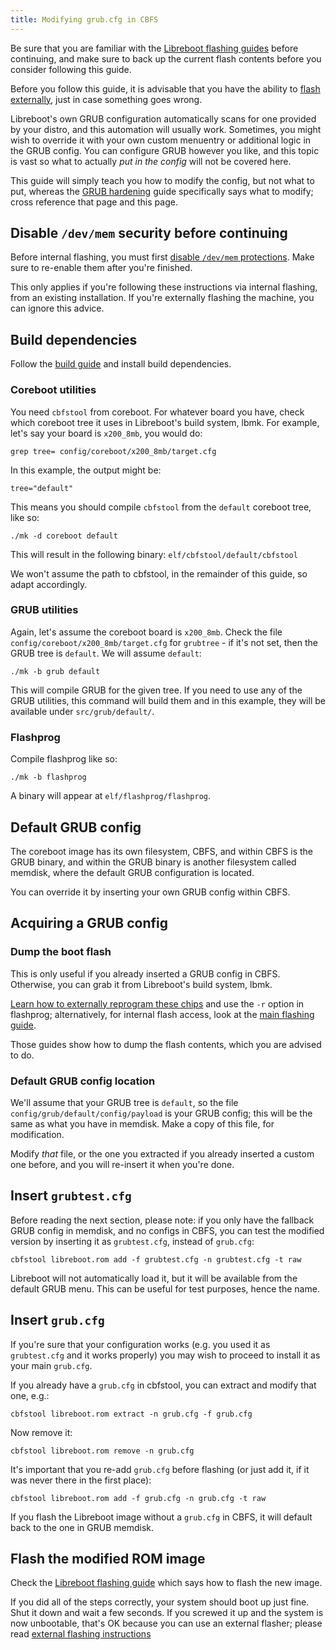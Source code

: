 ```yaml
---
title: Modifying grub.cfg in CBFS
---
```


Be sure that you are familiar with the [Libreboot flashing
guides](../../install/) before continuing, and make sure to back up the current
flash contents before you consider following this guide.

Before you follow this guide, it is advisable that you have the ability to
[flash externally](../../install/spi/), just in case something goes wrong.

Libreboot's own GRUB configuration automatically scans for one provided by your
distro, and this automation will usually work. Sometimes, you might wish to
override it with your own custom menuentry or additional logic in the GRUB
config. You can configure GRUB however you like, and this topic is vast so what
to actually *put in the config* will not be covered here.

This guide will simply teach you how to modify the config, but not what to put,
whereas the [GRUB hardening](../grub_hardening/) guide specifically
says what to modify; cross reference that page and this page.

## Disable `/dev/mem` security before continuing

Before internal flashing, you must first [disable `/dev/mem`
protections](../../install/devmem/). Make sure to re-enable them after you're
finished.

This only applies if you're following these instructions via internal flashing,
from an existing installation. If you're externally flashing the machine, you
can ignore this advice.

## Build dependencies

Follow the [build guide](../../build/) and install build dependencies.

### Coreboot utilities

You need `cbfstool` from coreboot. For whatever board you have, check which
coreboot tree it uses in Libreboot's build system, lbmk. For example, let's
say your board is `x200_8mb`, you would do:

	grep tree= config/coreboot/x200_8mb/target.cfg

In this example, the output might be:

	tree="default"

This means you should compile `cbfstool` from the `default` coreboot tree,
like so:

	./mk -d coreboot default

This will result in the following binary: `elf/cbfstool/default/cbfstool`

We won't assume the path to cbfstool, in the remainder of this guide, so
adapt accordingly.

### GRUB utilities

Again, let's assume the coreboot board is `x200_8mb`. Check the
file `config/coreboot/x200_8mb/target.cfg` for `grubtree` - if it's not set,
then the GRUB tree is `default`. We will assume `default`:

	./mk -b grub default

This will compile GRUB for the given tree. If you need to use any of the GRUB
utilities, this command will build them and in this example, they will be
available under `src/grub/default/`.

### Flashprog

Compile flashprog like so:

	./mk -b flashprog

A binary will appear at `elf/flashprog/flashprog`.

## Default GRUB config

The coreboot image has its own filesystem, CBFS, and within CBFS is the GRUB
binary, and within the GRUB binary is another filesystem called memdisk, where
the default GRUB configuration is located.

You can override it by inserting your own GRUB config within CBFS.

## Acquiring a GRUB config

### Dump the boot flash

This is only useful if you already inserted a GRUB config in CBFS. Otherwise,
you can grab it from Libreboot's build system, lbmk.

[Learn how to externally reprogram these chips](../../install/spi/) and use the
`-r` option in flashprog; alternatively, for internal flash access, look at the
[main flashing guide](../../install/).

Those guides show how to dump the flash contents, which you are advised to do.

### Default GRUB config location

We'll assume that your GRUB tree is `default`, so the
file `config/grub/default/config/payload` is your GRUB config; this will be the
same as what you have in memdisk. Make a copy of this file, for modification.

Modify *that* file, or the one you extracted if you already inserted a custom
one before, and you will re-insert it when you're done.

## Insert `grubtest.cfg`

Before reading the next section, please note: if you only have the fallback
GRUB config in memdisk, and no configs in CBFS, you can test the modified
version by inserting it as `grubtest.cfg`, instead of `grub.cfg`:

	cbfstool libreboot.rom add -f grubtest.cfg -n grubtest.cfg -t raw

Libreboot will not automatically load it, but it will be available from the
default GRUB menu. This can be useful for test purposes, hence the name.

## Insert `grub.cfg`

If you're sure that your configuration works (e.g. you used it as
`grubtest.cfg` and it works properly) you may wish to proceed to install it as
your main `grub.cfg`.

If you already have a `grub.cfg` in cbfstool, you can extract and modify that
one, e.g.:

	cbfstool libreboot.rom extract -n grub.cfg -f grub.cfg

Now remove it:

	cbfstool libreboot.rom remove -n grub.cfg

It's important that you re-add `grub.cfg` before flashing (or just add it, if
it was never there in the first place):

	cbfstool libreboot.rom add -f grub.cfg -n grub.cfg -t raw

If you flash the Libreboot image without a `grub.cfg` in CBFS, it will default
back to the one in GRUB memdisk.

## Flash the modified ROM image

Check the [Libreboot flashing guide](../../install/) which says how to flash the
new image.

If you did all of the steps correctly, your system should boot up just fine.
Shut it down and wait a few seconds. If you screwed it up and the system is now
unbootable, that's OK because you can use an external flasher; please read
[external flashing instructions](../../install/spi/)

